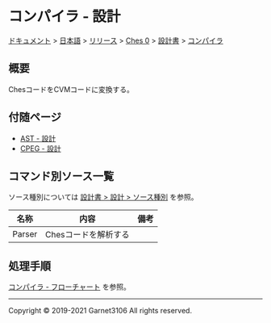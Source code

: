 # コンパイラ - 設計

[ドキュメント](../../../../../index.md) > [日本語](../../../../index.md) > [リリース](../../../index.md) > [Ches 0](../../index.md) > [設計書](../index.md) > [コンパイラ](./index.md)

## 概要

ChesコードをCVMコードに変換する。

## 付随ページ

- [AST - 設計](./ast/index.md)
- [CPEG - 設計](./cpeg/index.md)

## コマンド別ソース一覧

ソース種別については [設計書 > 設計 > ソース種別](../index.md#ソース種別) を参照。

|名称|内容|備考|
|:-:|:-:|:-:|
|Parser|Chesコードを解析する||

## 処理手順

[コンパイラ - フローチャート](design.drawio) を参照。

---

Copyright © 2019-2021 Garnet3106 All rights reserved.
